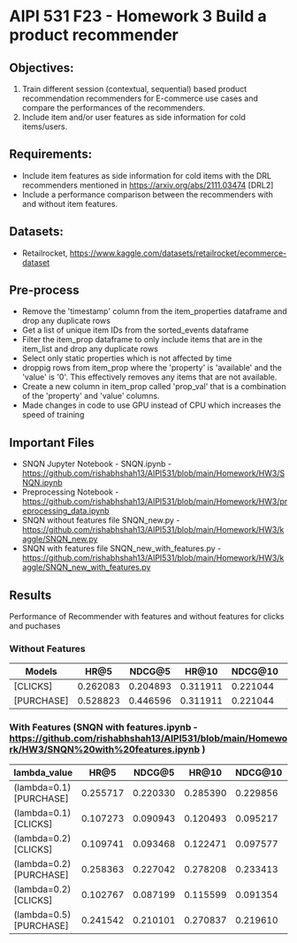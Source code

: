 # AIPI 531 F23 - Homework 3 Build a product recommender


## Objectives:

1. Train different session (contextual, sequential) based product recommendation recommenders for E-commerce use cases and compare the performances of the recommenders.
2. Include item and/or user features as side information for cold items/users.

## Requirements:
- Include item features as side information for cold items with the DRL recommenders mentioned in https://arxiv.org/abs/2111.03474 [DRL2]
- Include a performance comparison between the recommenders with and without item features.

## Datasets:
- Retailrocket, https://www.kaggle.com/datasets/retailrocket/ecommerce-dataset

## Pre-process

- Remove the 'timestamp' column from the item_properties dataframe and drop any duplicate rows
- Get a list of unique item IDs from the sorted_events dataframe
- Filter the item_prop dataframe to only include items that are in the item_list and drop any duplicate rows
- Select only static properties which is not affected by time
- droppig rows from item_prop where the 'property' is 'available' and the 'value' is '0'. This effectively removes any items that are not available.
- Create a new column in item_prop called 'prop_val' that is a combination of the 'property' and 'value' columns. 
- Made changes in code to use GPU instead of CPU which increases the speed of training

## Important Files
- SNQN Jupyter Notebook - SNQN.ipynb - https://github.com/rishabhshah13/AIPI531/blob/main/Homework/HW3/SNQN.ipynb 
- Preprocessing Notebook - https://github.com/rishabhshah13/AIPI531/blob/main/Homework/HW3/preprocessing_data.ipynb
- SNQN without features file SNQN_new.py - https://github.com/rishabhshah13/AIPI531/blob/main/Homework/HW3/kaggle/SNQN_new.py
- SNQN with features file SNQN_new_with_features.py - https://github.com/rishabhshah13/AIPI531/blob/main/Homework/HW3/kaggle/SNQN_new_with_features.py


## Results
Performance of Recommender with features and without features for clicks and puchases
### Without Features 
| Models      | HR@5      | NDCG@5    | HR@10     | NDCG@10   | HR@15     | NDCG@15   | HR@20     | NDCG@20   |
|-------------|-----------|-----------|-----------|-----------|-----------|-----------|-----------|-----------|
| [CLICKS]    | 0.262083  | 0.204893  | 0.311911  | 0.221044  | 0.339569  | 0.228370  | 0.358207  | 0.232771  |
| [PURCHASE]  | 0.528823  | 0.446596  | 0.311911  | 0.221044  | 0.339569  | 0.228370  | 0.358207  | 0.232771  |


### With Features (SNQN with features.ipynb - https://github.com/rishabhshah13/AIPI531/blob/main/Homework/HW3/SNQN%20with%20features.ipynb  )
|  lambda_value          | HR@5      | NDCG@5    | HR@10     | NDCG@10   | HR@15     | NDCG@15   | HR@20     | NDCG@20   |
|------------------------|-----------|-----------|-----------|-----------|-----------|-----------|-----------|-----------|
| (lambda=0.1) [PURCHASE] | 0.255717  | 0.220330  | 0.285390  | 0.229856  | 0.301266  | 0.234081  | 0.311283  | 0.236437  |
| (lambda=0.1) [CLICKS]   | 0.107273  | 0.090943  | 0.120493  | 0.095217  | 0.128768  | 0.097402  | 0.133814  | 0.098596  |
| (lambda=0.2) [CLICKS]   | 0.109741  | 0.093468  | 0.122471  | 0.097577  | 0.130129  | 0.099607  | 0.135885  | 0.100969  |
| (lambda=0.2) [PURCHASE] | 0.258363  | 0.227042  | 0.278208  | 0.233413  | 0.290493  | 0.236654  | 0.302211  | 0.239430  |
| (lambda=0.2) [CLICKS]   | 0.102767  | 0.087199  | 0.115599  | 0.091354  | 0.123705  | 0.093495  | 0.129148  | 0.094784  |
| (lambda=0.5) [PURCHASE] | 0.241542  | 0.210101  | 0.270837  | 0.219610  | 0.283878  | 0.223066  | 0.294084  | 0.225473  |
